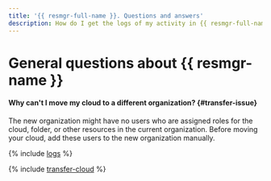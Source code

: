 ```yaml
---
title: '{{ resmgr-full-name }}. Questions and answers'
description: How do I get the logs of my activity in {{ resmgr-full-name }}? Find the answer to this and other questions in this article.
---
```


# General questions about {{ resmgr-name }}

#### Why can't I move my cloud to a different organization? {#transfer-issue}

The new organization might have no users who are assigned roles for the cloud, folder, or other resources in the current organization. Before moving your cloud, add these users to the new organization manually.

{% include [logs](../../_qa/logs.md) %}

{% include [transfer-cloud](../../_qa/transfer-cloud.md) %}